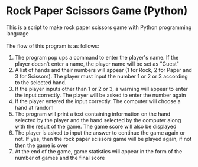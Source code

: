 # Rock Paper Scissors Game (Python)
This is a script to make rock paper scissors game with Python programming language
<br></br>
The flow of this program is as follows:
1. The program pop ups a command to enter the player's name. If the player doesn't enter a name, the player name will be set as "Guest"
2. A list of hands and their numbers will appear (1 for Rock, 2 for Paper and 3 for Scissors). The player must input the number 1 or 2 or 3 according to the selected hand.
3. If the player inputs other than 1 or 2 or 3, a warning will appear to enter the input correctly. The player will be asked to enter the number again
4. If the player entered the input correctly. The computer will choose a hand at random
5. The program will print a text containing information on the hand selected by the player and the hand selected by the computer along with the result of the game. The game score will also be displayed
6. The player is asked to input the answer to continue the game again or not. If yes, then the rock paper scissors game will be played again, if not then the game is over
7. At the end of the game, game statistics will appear in the form of the number of games and the final score
